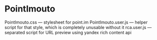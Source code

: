 # PointImouto

PointImouto.css — stylesheet for point.im
PointImouto.user.js — helper script for that style, which is completely unusable without it
rca.user.js — separated script for URL preview using yandex rich content api
